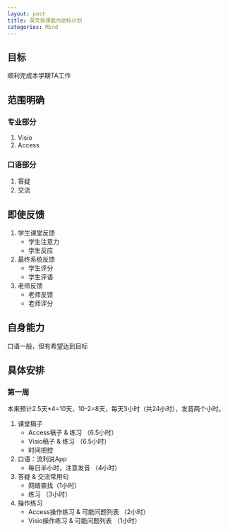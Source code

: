 ```yaml
---
layout: post
title: 英文授课能力达标计划
categories: Mind
---
```


## 目标

顺利完成本学期TA工作

## 范围明确

### 专业部分

1. Visio
2. Access

### 口语部分

1. 答疑
2. 交流

## 即使反馈

1. 学生课堂反馈
    - 学生注意力
    - 学生反应
2. 最终系统反馈
    - 学生评分
    - 学生评语
3. 老师反馈
    - 老师反馈
    - 老师评分

## 自身能力

口语一般，但有希望达到目标

## 具体安排

### 第一周

本来预计2.5天*4=10天，10-2=8天，每天3小时（共24小时），发音两个小时。

1. 课堂稿子
    - Access稿子 & 练习 （6.5小时）
    - Visio稿子 & 练习 （6.5小时）
    - 时间把控 
2. 口语：流利说App
    - 每日半小时，注意发音 （4小时）
3. 答疑 & 交流常用句
    - 网络查找（1小时）
    - 练习 （3小时）
4. 操作练习
    - Access操作练习 & 可能问题列表 （2小时）
    - Visio操作练习 & 可能问题列表 （1小时）
